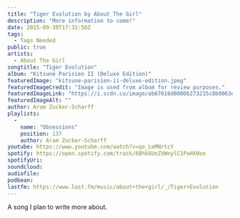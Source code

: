 ```yaml
---
title: "Tiger Evolution by About The Girl"
description: "More information to come!"
date: 2015-09-30T17:31:50Z
tags:
  - Tags Needed
public: true
artists:
  - About The Girl
songtitle: "Tiger Evolution"
album: "Kitsuné Parisien II (Deluxe Edition)"
featuredImage: "kitsune-parisien-ii-deluxe-edition.jpeg"
featuredImageCredit: "Image is used from album for review purposes."
featuredImageLink: "https://i.scdn.co/image/ab67616d0000b273215c8b0063ea89e951787f59"
featuredImageAlt: ""
author: Aram Zucker-Scharff
playlists:
  -
    name: "Obsessions"
    position: 137
    author: Aram Zucker-Scharff
youtube: https://www.youtube.com/watch?v=qo_LeMNrtcY
spotify: https://open.spotify.com/track/6BhbXUnZVWnylC1PxHX0oo
spotifyUri: 
soundcloud:
audiofile:
podbean:
lastfm: https://www.last.fm/music/about+the+girl/_/Tiger+Evolution
---
```


A song I plan to write more about.
		
